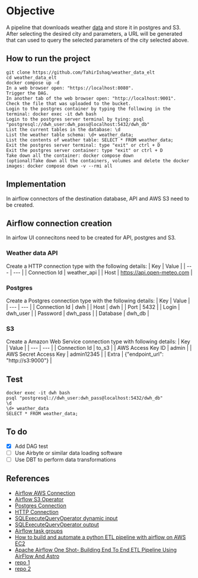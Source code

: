 # Objective
A pipeline that downloads weather [data](https://open-meteo.com/) and store it in postgres and S3.
After selecting the desired city and parameters, a URL will be generated that can used to query the selected parameters of the city selected above.

## How to run the project
```
git clone https://github.com/TahirIshaq/weather_data_elt
cd weather_data_elt
docker compose up -d
In a web browser open: "https://localhost:8080".
Trigger the DAG.
In another tab of the web browser open: "http://localhost:9001".
Check the file that was uploaded to the bucket.
Login to the postgres container by typing the following in the terminal: docker exec -it dwh bash
Login to the postgres server terminal by tying: psql "postgresql://dwh_user:dwh_pass@localhost:5432/dwh_db"
List the current tables in the database: \d
List the weather table schema: \d+ weather_data;
List the contents of weather table: SELECT * FROM weather_data;
Exit the postgres server terminal: type "exit" or ctrl + D
Exit the postgres server container: type "exit" or ctrl + D
Take down all the container: docker compose down
(optional)Take down all the containers, volumes and delete the docker images: docker compose down -v --rmi all
```

## Implementation
In airflow connectors of the destination database, API and AWS S3 need to be created.

## Airflow connection creation
In airfow UI connecitons need to be created for API, postgres and S3.

### Weather data API
Create a HTTP connection type with the following details:
| Key | Value |
| --- | --- |
| Connection Id | weather_api |
| Host | https://api.open-meteo.com |

### Postgres
Create a Postgres connection type with the following details:
| Key | Value |
| --- | --- |
| Connection Id | dwh |
| Host | dwh |
| Port | 5432 |
| Login | dwh_user |
| Password | dwh_pass |
| Database | dwh_db |

### S3
Create a Amazon Web Service connection type with following details:
| Key | Value |
| --- | --- |
| Connection Id | to_s3 |
| AWS Access Key ID | admin |
| AWS Secret Access Key | admin12345 |
| Extra | {"endpoint_url": "http://s3:9000"} |

## Test
```
docker exec -it dwh bash
psql "postgresql://dwh_user:dwh_pass@localhost:5432/dwh_db"
\d
\d+ weather_data
SELECT * FROM weather_data;
```

## To do
- [x] Add DAG test
- [ ] Use Airbyte or similar data loading software
- [ ] Use DBT to perform data transformations

## References
- [Airflow AWS Connection](https://airflow.apache.org/docs/apache-airflow-providers-amazon/stable/connections/aws.html)
- [Airflow S3 Operator](https://airflow.apache.org/docs/apache-airflow-providers-amazon/stable/_api/airflow/providers/amazon/aws/operators/s3/index.html#airflow.providers.amazon.aws.operators.s3.S3CreateBucketOperator)
- [Postgres Connection](https://airflow.apache.org/docs/apache-airflow-providers-postgres/stable/connections/postgres.html)
- [HTTP Connection](https://airflow.apache.org/docs/apache-airflow-providers-http/stable/connections/http.html)
- [SQLExecuteQueryOperator dynamic input](https://arthurpedroti.com.br/how-to-create-your-first-etl-in-apache-airflow/)
- [SQLExecuteQueryOperator output](https://www.astronomer.io/blog/apache-airflow-taskflow-api-vs-traditional-operators/)
- [Airflow task groups](https://www.astronomer.io/docs/learn/task-groups/)
- [How to build and automate a python ETL pipeline with airflow on AWS EC2](https://www.youtube.com/watch?v=uhQ54Dgp6To)
- [Apache Airflow One Shot- Building End To End ETL Pipeline Using AirFlow And Astro](https://www.youtube.com/watch?v=Y_vQyMljDsE)
- [repo 1](https://github.com/YemiOla/data_engineering_project_openweathermap_api_airflow_etl_aws)
- [repo 2](https://github.com/krishnaik06/ETLWeather)
